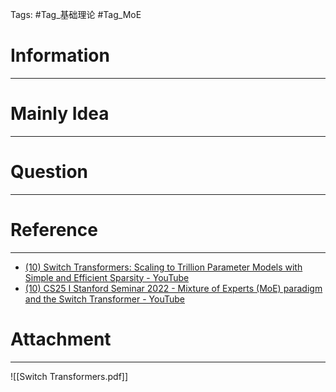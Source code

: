 Tags: #Tag_基础理论 #Tag_MoE
# Information
---


# Mainly Idea
---


# Question
---


# Reference
---
- [(10) Switch Transformers: Scaling to Trillion Parameter Models with Simple and Efficient Sparsity - YouTube](https://www.youtube.com/watch?v=iAR8LkkMMIM)
- [(10) CS25 I Stanford Seminar 2022 - Mixture of Experts (MoE) paradigm and the Switch Transformer - YouTube](https://www.youtube.com/watch?v=U8J32Z3qV8s)

# Attachment
---
![[Switch Transformers.pdf]]